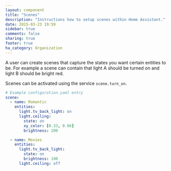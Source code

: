 ```yaml
---
layout: component
title: "Scenes"
description: "Instructions how to setup scenes within Home Assistant."
date: 2015-03-23 19:59
sidebar: true
comments: false
sharing: true
footer: true
ha_category: Organization
---
```


A user can create scenes that capture the states you want certain entities to be. For example a scene can contain that light A should be turned on and light B should be bright red.

Scenes can be activated using the service `scene.turn_on`.

```yaml
# Example configuration.yaml entry
scene:
  - name: Romantic
    entities:
      light.tv_back_light: on
      light.ceiling:
        state: on
        xy_color: [0.33, 0.66]
        brightness: 200

  - name: Movies
    entities:
      light.tv_back_light:
        state: on
        brightness: 100
      light.ceiling: off
```
